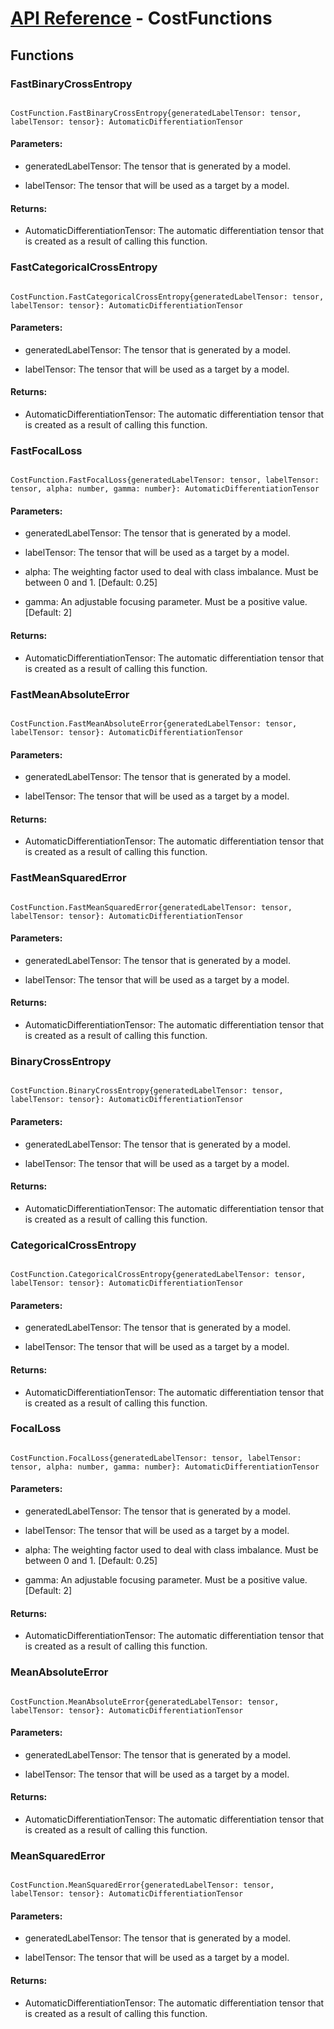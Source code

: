 # [API Reference](../API.md) - CostFunctions

## Functions

### FastBinaryCrossEntropy

```

CostFunction.FastBinaryCrossEntropy{generatedLabelTensor: tensor, labelTensor: tensor}: AutomaticDifferentiationTensor

```

#### Parameters:

* generatedLabelTensor: The tensor that is generated by a model.

* labelTensor: The tensor that will be used as a target by a model.

#### Returns:

* AutomaticDifferentiationTensor: The automatic differentiation tensor that is created as a result of calling this function.

### FastCategoricalCrossEntropy

```

CostFunction.FastCategoricalCrossEntropy{generatedLabelTensor: tensor, labelTensor: tensor}: AutomaticDifferentiationTensor

```

#### Parameters:

* generatedLabelTensor: The tensor that is generated by a model.

* labelTensor: The tensor that will be used as a target by a model.

#### Returns:

* AutomaticDifferentiationTensor: The automatic differentiation tensor that is created as a result of calling this function.

### FastFocalLoss

```

CostFunction.FastFocalLoss{generatedLabelTensor: tensor, labelTensor: tensor, alpha: number, gamma: number}: AutomaticDifferentiationTensor

```

#### Parameters:

* generatedLabelTensor: The tensor that is generated by a model.

* labelTensor: The tensor that will be used as a target by a model.

* alpha: The weighting factor used to deal with class imbalance. Must be between 0 and 1. [Default: 0.25]

* gamma: An adjustable focusing parameter. Must be a positive value. [Default: 2]

#### Returns:

* AutomaticDifferentiationTensor: The automatic differentiation tensor that is created as a result of calling this function.

### FastMeanAbsoluteError

```

CostFunction.FastMeanAbsoluteError{generatedLabelTensor: tensor, labelTensor: tensor}: AutomaticDifferentiationTensor

```

#### Parameters:

* generatedLabelTensor: The tensor that is generated by a model.

* labelTensor: The tensor that will be used as a target by a model.

#### Returns:

* AutomaticDifferentiationTensor: The automatic differentiation tensor that is created as a result of calling this function.

### FastMeanSquaredError

```

CostFunction.FastMeanSquaredError{generatedLabelTensor: tensor, labelTensor: tensor}: AutomaticDifferentiationTensor

```

#### Parameters:

* generatedLabelTensor: The tensor that is generated by a model.

* labelTensor: The tensor that will be used as a target by a model.

#### Returns:

* AutomaticDifferentiationTensor: The automatic differentiation tensor that is created as a result of calling this function.

### BinaryCrossEntropy

```

CostFunction.BinaryCrossEntropy{generatedLabelTensor: tensor, labelTensor: tensor}: AutomaticDifferentiationTensor

```

#### Parameters:

* generatedLabelTensor: The tensor that is generated by a model.

* labelTensor: The tensor that will be used as a target by a model.

#### Returns:

* AutomaticDifferentiationTensor: The automatic differentiation tensor that is created as a result of calling this function.

### CategoricalCrossEntropy

```

CostFunction.CategoricalCrossEntropy{generatedLabelTensor: tensor, labelTensor: tensor}: AutomaticDifferentiationTensor

```

#### Parameters:

* generatedLabelTensor: The tensor that is generated by a model.

* labelTensor: The tensor that will be used as a target by a model.

#### Returns:

* AutomaticDifferentiationTensor: The automatic differentiation tensor that is created as a result of calling this function.

### FocalLoss

```

CostFunction.FocalLoss{generatedLabelTensor: tensor, labelTensor: tensor, alpha: number, gamma: number}: AutomaticDifferentiationTensor

```

#### Parameters:

* generatedLabelTensor: The tensor that is generated by a model.

* labelTensor: The tensor that will be used as a target by a model.

* alpha: The weighting factor used to deal with class imbalance. Must be between 0 and 1. [Default: 0.25]

* gamma: An adjustable focusing parameter. Must be a positive value. [Default: 2]

#### Returns:

* AutomaticDifferentiationTensor: The automatic differentiation tensor that is created as a result of calling this function.

### MeanAbsoluteError

```

CostFunction.MeanAbsoluteError{generatedLabelTensor: tensor, labelTensor: tensor}: AutomaticDifferentiationTensor

```

#### Parameters:

* generatedLabelTensor: The tensor that is generated by a model.

* labelTensor: The tensor that will be used as a target by a model.

#### Returns:

* AutomaticDifferentiationTensor: The automatic differentiation tensor that is created as a result of calling this function.

### MeanSquaredError

```

CostFunction.MeanSquaredError{generatedLabelTensor: tensor, labelTensor: tensor}: AutomaticDifferentiationTensor

```

#### Parameters:

* generatedLabelTensor: The tensor that is generated by a model.

* labelTensor: The tensor that will be used as a target by a model.

#### Returns:

* AutomaticDifferentiationTensor: The automatic differentiation tensor that is created as a result of calling this function.